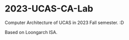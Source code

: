 # 2023-UCAS-CA-Lab

Computer Architecture of UCAS in 2023 Fall semester. :D

Based on Loongarch ISA.
